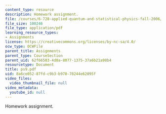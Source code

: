 ```yaml
---
content_type: resource
description: Homework assignment.
file: /courses/6-728-applied-quantum-and-statistical-physics-fall-2006/8a6ce05287fdc9b3b97078244e62095f_ps9.pdf
file_size: 100246
file_type: application/pdf
learning_resource_types:
- Assignments
license: https://creativecommons.org/licenses/by-nc-sa/4.0/
ocw_type: OCWFile
parent_title: Assignments
parent_type: CourseSection
parent_uid: 62f66503-4d0a-8077-1375-37a6b21a98b4
resourcetype: Document
title: ps9.pdf
uid: 8a6ce052-87fd-c9b3-b970-78244e62095f
video_files:
  video_thumbnail_file: null
video_metadata:
  youtube_id: null
---
```

Homework assignment.